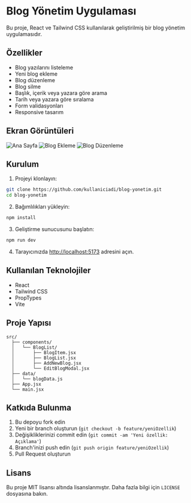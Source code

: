 # Blog Yönetim Uygulaması

Bu proje, React ve Tailwind CSS kullanılarak geliştirilmiş bir blog yönetim uygulamasıdır.

## Özellikler

- Blog yazılarını listeleme
- Yeni blog ekleme
- Blog düzenleme
- Blog silme
- Başlık, içerik veya yazara göre arama
- Tarih veya yazara göre sıralama
- Form validasyonları
- Responsive tasarım

## Ekran Görüntüleri

![Ana Sayfa](screenshots/main.png)
![Blog Ekleme](screenshots/add-blog.png)
![Blog Düzenleme](screenshots/edit-blog.png)

## Kurulum

1. Projeyi klonlayın:
```bash
git clone https://github.com/kullaniciadi/blog-yonetim.git
cd blog-yonetim
```

2. Bağımlılıkları yükleyin:
```bash
npm install
```

3. Geliştirme sunucusunu başlatın:
```bash
npm run dev
```

4. Tarayıcınızda [http://localhost:5173](http://localhost:5173) adresini açın.

## Kullanılan Teknolojiler

- React
- Tailwind CSS
- PropTypes
- Vite

## Proje Yapısı

```
src/
  ├── components/
  │   └── BlogList/
  │       ├── BlogItem.jsx
  │       ├── BlogList.jsx
  │       ├── AddNewBlog.jsx
  │       └── EditBlogModal.jsx
  ├── data/
  │   └── blogData.js
  ├── App.jsx
  └── main.jsx
```

## Katkıda Bulunma

1. Bu depoyu fork edin
2. Yeni bir branch oluşturun (`git checkout -b feature/yeniOzellik`)
3. Değişikliklerinizi commit edin (`git commit -am 'Yeni özellik: Açıklama'`)
4. Branch'inizi push edin (`git push origin feature/yeniOzellik`)
5. Pull Request oluşturun

## Lisans

Bu proje MIT lisansı altında lisanslanmıştır. Daha fazla bilgi için `LICENSE` dosyasına bakın.
